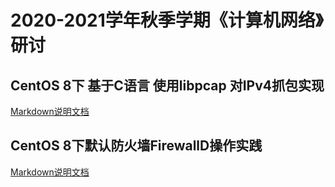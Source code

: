 # 2020-2021学年秋季学期《计算机网络》研讨
## CentOS 8下 基于C语言 使用libpcap 对IPv4抓包实现
[Markdown说明文档](https://github.com/ReneeDress/20Fa-CN-NetworkProtocol/blob/main/CentOS%208%E4%B8%8B%E5%9F%BA%E4%BA%8EC%E8%AF%AD%E8%A8%80%20%E4%BD%BF%E7%94%A8libpcap%E5%AF%B9IPv4%E6%8A%93%E5%8C%85%E5%AE%9E%E7%8E%B0/CentOS%208%E4%B8%8B%E5%9F%BA%E4%BA%8EC%E8%AF%AD%E8%A8%80%20%E4%BD%BF%E7%94%A8libpcap%E5%AF%B9IPv4%E6%8A%93%E5%8C%85%E5%AE%9E%E7%8E%B0.md)
## CentOS 8下默认防火墙FirewallD操作实践
[Markdown说明文档](https://github.com/ReneeDress/20Fa-CN-NetworkProtocol/blob/main/CentOS%208%E4%B8%8B%E9%BB%98%E8%AE%A4%E9%98%B2%E7%81%AB%E5%A2%99FirewallD%E6%93%8D%E4%BD%9C%E5%AE%9E%E8%B7%B5/CentOS%208%E4%B8%8B%E9%BB%98%E8%AE%A4%E9%98%B2%E7%81%AB%E5%A2%99FirewallD%E6%93%8D%E4%BD%9C%E5%AE%9E%E8%B7%B5.md)
